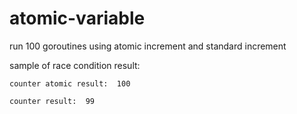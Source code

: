 # atomic-variable

run 100 goroutines using atomic increment and standard increment

sample of race condition result:

`counter atomic result:  100`

`counter result:  99`